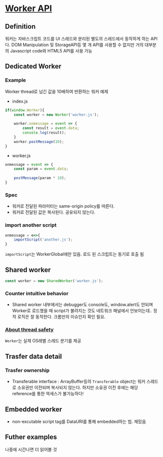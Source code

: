 # [Worker API](https://developer.mozilla.org/ko/docs/Web/API/Web_Workers_API/basic_usage)

## Definition
워커는 자바스크립트 코드를 UI 스레드와 분리된 별도의 스레드에서 동작하게 하는 API다.
DOM Manipulation 및 StorageAPI등 몇 개 API를 사용할 수 없지만 거의 대부분의 Javascript code와 HTML5 API를 사용 가능

## Dedicated Worker

### Example
Worker thread로 넘긴 값을 10배하여 반환하는 워커 예제
- index.js
```javascript
if(window.Worker){
    const worker = new Worker('worker.js');
    
    worker.onmessage = event => {
        const result = event.data;
        console.log(result);
    }
    worker.postMessage(10);
}
```
- worker.js
```javascript
onmessage = event => {
    const param = event.data;
    
    postMessage(param * 10);
}
```

### Spec
- 워커로 전달된 파라미터는 same-origin policy를 따른다.
- 워커로 전달된 값은 복사된다. 공유되지 않는다.

### import another script
```javascript
onmessage = e=>{
    importScript('another.js');
}
```
```importScript```는 WorkerGlobal에만 있음. 로드 된 스크립트는 동기로 호출 됨

## Shared worker
```javascript
const worker = new SharedWorker('worker.js');
```
### Counter intuitive behavior
- Shared worker 내부에서는 debugger도 console도, window.alert도 안되며 Worker로 로드했을 때 script가 불려지는 것도 네트워크 패널에서 안보이는데.. 정작 로직은 잘 동작한다. 크롬만의 이슈인지 확인 필요.

### [About thread safety](https://developer.mozilla.org/ko/docs/Web/API/Web_Workers_API/basic_usage#About_thread_safety)
```Worker```는 실제 OS레벨 스레드 분기를 제공

## Trasfer data detail
### Trasfer ownership
- Transferable interface : ArrayBuffer등의 ```Transferable``` object는 워커 스레드로 소유권만 이전되며 복사되지 않는다. 하지만 소유권 이전 후에는 해당 reference를 통한 억세스가 불가능하다!

## Embedded worker
- non-excutable script tag를 DataURI를 통해 embedded하는 법. 재밌음

## Futher examples
나중에 시간나면 더 읽어볼 것